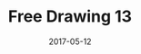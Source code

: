 ---
title: Free Drawing 13
date: '2017-05-12'
thumb_image: images/mar-2yo/free-drawing13.jpg
thumb_image_alt: Free Drawing 13
image: images/mar-2yo/free-drawing13.jpg
image_alt: Free Drawing 13
template: project
---	